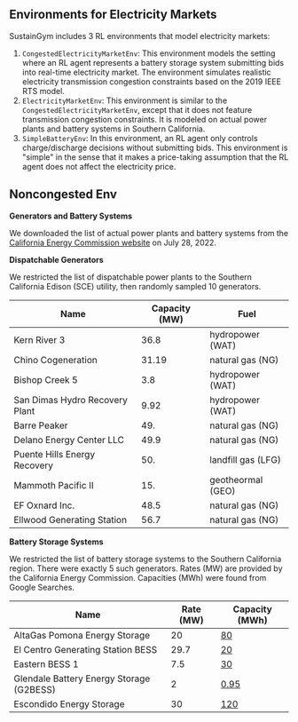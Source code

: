 ## Environments for Electricity Markets

SustainGym includes 3 RL environments that model electricity markets:

1. `CongestedElectricityMarketEnv`: This environment models the setting where an RL agent represents a battery storage system submitting bids into real-time electricity market. The environment simulates realistic electricity transmission congestion constraints based on the 2019 IEEE RTS model.
2. `ElectricityMarketEnv`: This environment is similar to the `CongestedElectricityMarketEnv`, except that it does not feature transmission congestion constraints. It is modeled on actual power plants and battery systems in Southern California.
3. `SimpleBatteryEnv`: In this environment, an RL agent only controls charge/discharge decisions without submitting bids. This environment is "simple" in the sense that it makes a price-taking assumption that the RL agent does not affect the electricity price.


## Noncongested Env 

**Generators and Battery Systems**

We downloaded the list of actual power plants and battery systems from the [California Energy Commission website](https://cecgis-caenergy.opendata.arcgis.com/datasets/4a702cd67be24ae7ab8173423a768e1b_0/explore) on July 28, 2022.

**Dispatchable Generators**

We restricted the list of dispatchable power plants to the Southern California Edison (SCE) utility, then randomly sampled 10 generators.

Name                           | Capacity (MW) | Fuel
-------------------------------|---------------|-----
Kern River 3                   | 36.8          | hydropower (WAT)
Chino Cogeneration             | 31.19         | natural gas (NG)
Bishop Creek 5                 | 3.8           | hydropower (WAT)
San Dimas Hydro Recovery Plant | 9.92          | hydropower (WAT)
Barre Peaker                   | 49.           | natural gas (NG)
Delano Energy Center LLC       | 49.9          | natural gas (NG)
Puente Hills Energy Recovery   | 50.           | landfill gas (LFG)
Mammoth Pacific II             | 15.           | geotheormal (GEO)
EF Oxnard  Inc.                | 48.5          | natural gas (NG)
Ellwood Generating Station     | 56.7          | natural gas (NG)

**Battery Storage Systems**

We restricted the list of battery storage systems to the Southern California region. There were exactly 5 such generators. Rates (MW) are provided by the California Energy Commission. Capacities (MWh) were found from Google Searches.

Name                                     | Rate (MW) | Capacity (MWh)
-----------------------------------------|-----------|---------------
AltaGas Pomona Energy Storage            | 20        | [80](https://www.altagas.ca/sites/default/files/2017-02/Pomona%20Energy%20Storage%20brochure.pdf)
El Centro Generating Station BESS        | 29.7      | [20](https://ceqanet.opr.ca.gov/2015011016)
Eastern BESS 1                           |  7.5      | [30](https://www.utilitydive.com/news/sdge-aes-bring-worlds-largest-lithium-ion-battery-storage-online-in-cali/436832/)
Glendale Battery Energy Storage (G2BESS) |  2        | [0.95](https://www.tdworld.com/grid-innovations/distribution/article/20970623/glendale-pilots-battery-energy-storage)
Escondido Energy Storage                 | 30        | [120](http://newsroom.sdge.com/battery-storage/sdge-unveils-world%E2%80%99s-largest-lithium-ion-battery-storage-facility)
